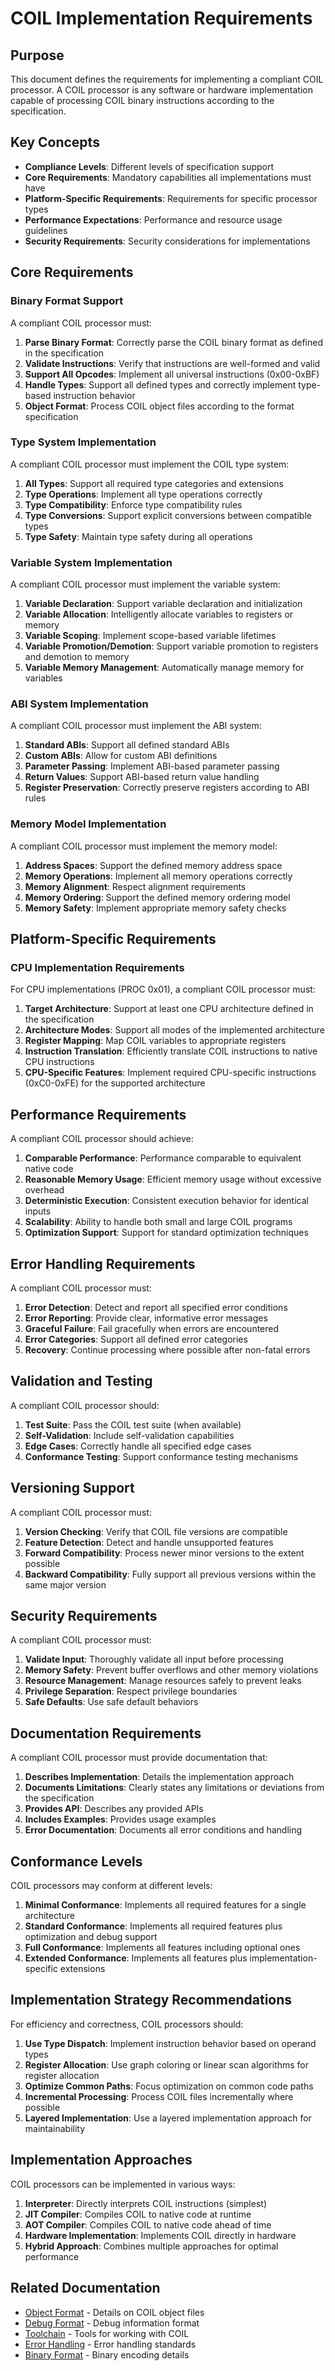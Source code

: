 # COIL Implementation Requirements

## Purpose

This document defines the requirements for implementing a compliant COIL processor. A COIL processor is any software or hardware implementation capable of processing COIL binary instructions according to the specification.

## Key Concepts

- **Compliance Levels**: Different levels of specification support
- **Core Requirements**: Mandatory capabilities all implementations must have
- **Platform-Specific Requirements**: Requirements for specific processor types
- **Performance Expectations**: Performance and resource usage guidelines
- **Security Requirements**: Security considerations for implementations

## Core Requirements

### Binary Format Support

A compliant COIL processor must:

1. **Parse Binary Format**: Correctly parse the COIL binary format as defined in the specification
2. **Validate Instructions**: Verify that instructions are well-formed and valid
3. **Support All Opcodes**: Implement all universal instructions (0x00-0xBF)
4. **Handle Types**: Support all defined types and correctly implement type-based instruction behavior
5. **Object Format**: Process COIL object files according to the format specification

### Type System Implementation

A compliant COIL processor must implement the COIL type system:

1. **All Types**: Support all required type categories and extensions
2. **Type Operations**: Implement all type operations correctly
3. **Type Compatibility**: Enforce type compatibility rules
4. **Type Conversions**: Support explicit conversions between compatible types
5. **Type Safety**: Maintain type safety during all operations

### Variable System Implementation

A compliant COIL processor must implement the variable system:

1. **Variable Declaration**: Support variable declaration and initialization
2. **Variable Allocation**: Intelligently allocate variables to registers or memory
3. **Variable Scoping**: Implement scope-based variable lifetimes
4. **Variable Promotion/Demotion**: Support variable promotion to registers and demotion to memory
5. **Variable Memory Management**: Automatically manage memory for variables

### ABI System Implementation

A compliant COIL processor must implement the ABI system:

1. **Standard ABIs**: Support all defined standard ABIs
2. **Custom ABIs**: Allow for custom ABI definitions
3. **Parameter Passing**: Implement ABI-based parameter passing
4. **Return Values**: Support ABI-based return value handling
5. **Register Preservation**: Correctly preserve registers according to ABI rules

### Memory Model Implementation

A compliant COIL processor must implement the memory model:

1. **Address Spaces**: Support the defined memory address space
2. **Memory Operations**: Implement all memory operations correctly
3. **Memory Alignment**: Respect alignment requirements
4. **Memory Ordering**: Support the defined memory ordering model
5. **Memory Safety**: Implement appropriate memory safety checks

## Platform-Specific Requirements

### CPU Implementation Requirements

For CPU implementations (PROC 0x01), a compliant COIL processor must:

1. **Target Architecture**: Support at least one CPU architecture defined in the specification
2. **Architecture Modes**: Support all modes of the implemented architecture
3. **Register Mapping**: Map COIL variables to appropriate registers
4. **Instruction Translation**: Efficiently translate COIL instructions to native CPU instructions
5. **CPU-Specific Features**: Implement required CPU-specific instructions (0xC0-0xFE) for the supported architecture

## Performance Requirements

A compliant COIL processor should achieve:

1. **Comparable Performance**: Performance comparable to equivalent native code
2. **Reasonable Memory Usage**: Efficient memory usage without excessive overhead
3. **Deterministic Execution**: Consistent execution behavior for identical inputs
4. **Scalability**: Ability to handle both small and large COIL programs
5. **Optimization Support**: Support for standard optimization techniques

## Error Handling Requirements

A compliant COIL processor must:

1. **Error Detection**: Detect and report all specified error conditions
2. **Error Reporting**: Provide clear, informative error messages
3. **Graceful Failure**: Fail gracefully when errors are encountered
4. **Error Categories**: Support all defined error categories
5. **Recovery**: Continue processing where possible after non-fatal errors

## Validation and Testing

A compliant COIL processor should:

1. **Test Suite**: Pass the COIL test suite (when available)
2. **Self-Validation**: Include self-validation capabilities
3. **Edge Cases**: Correctly handle all specified edge cases
4. **Conformance Testing**: Support conformance testing mechanisms

## Versioning Support

A compliant COIL processor must:

1. **Version Checking**: Verify that COIL file versions are compatible
2. **Feature Detection**: Detect and handle unsupported features
3. **Forward Compatibility**: Process newer minor versions to the extent possible
4. **Backward Compatibility**: Fully support all previous versions within the same major version

## Security Requirements

A compliant COIL processor must:

1. **Validate Input**: Thoroughly validate all input before processing
2. **Memory Safety**: Prevent buffer overflows and other memory violations
3. **Resource Management**: Manage resources safely to prevent leaks
4. **Privilege Separation**: Respect privilege boundaries
5. **Safe Defaults**: Use safe default behaviors

## Documentation Requirements

A compliant COIL processor must provide documentation that:

1. **Describes Implementation**: Details the implementation approach
2. **Documents Limitations**: Clearly states any limitations or deviations from the specification
3. **Provides API**: Describes any provided APIs
4. **Includes Examples**: Provides usage examples
5. **Error Documentation**: Documents all error conditions and handling

## Conformance Levels

COIL processors may conform at different levels:

1. **Minimal Conformance**: Implements all required features for a single architecture
2. **Standard Conformance**: Implements all required features plus optimization and debug support
3. **Full Conformance**: Implements all features including optional ones
4. **Extended Conformance**: Implements all features plus implementation-specific extensions

## Implementation Strategy Recommendations

For efficiency and correctness, COIL processors should:

1. **Use Type Dispatch**: Implement instruction behavior based on operand types
2. **Register Allocation**: Use graph coloring or linear scan algorithms for register allocation
3. **Optimize Common Paths**: Focus optimization on common code paths
4. **Incremental Processing**: Process COIL files incrementally where possible
5. **Layered Implementation**: Use a layered implementation approach for maintainability

## Implementation Approaches

COIL processors can be implemented in various ways:

1. **Interpreter**: Directly interprets COIL instructions (simplest)
2. **JIT Compiler**: Compiles COIL to native code at runtime
3. **AOT Compiler**: Compiles COIL to native code ahead of time
4. **Hardware Implementation**: Implements COIL directly in hardware
5. **Hybrid Approach**: Combines multiple approaches for optimal performance

## Related Documentation

- [Object Format](object-format.md) - Details on COIL object files
- [Debug Format](debug-format.md) - Debug information format
- [Toolchain](toolchain.md) - Tools for working with COIL
- [Error Handling](../reference/error-codes.md) - Error handling standards
- [Binary Format](../spec/binary-format.md) - Binary encoding details